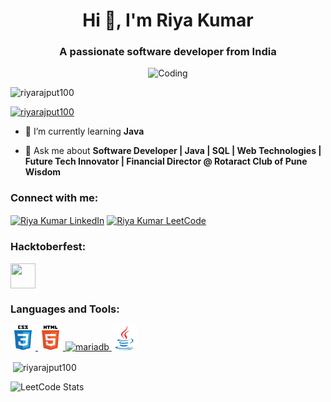 <h1 align="center">Hi 👋, I'm Riya Kumar</h1>
<h3 align="center">A passionate software developer from India</h3>
<div align="center">
    <img alt="Coding" width="400" src="https://img.freepik.com/free-vector/programmer-working-desk_23-2148288753.jpg?t=st=1720523579~exp=1720527179~hmac=a252e0fb7eccbab504de684ba8224bc06438d8f2a9b3ab1acb302d4f15ea1465&w=740">
</div>
<p align="left"> <img src="https://komarev.com/ghpvc/?username=riyarajput100&label=Profile%20views&color=0e75b6&style=flat" alt="riyarajput100" /> </p>

<p align="left"> <a href="https://github.com/ryo-ma/github-profile-trophy"><img src="https://github-profile-trophy.vercel.app/?username=riyarajput100" alt="riyarajput100" /></a> </p>

- 🌱 I’m currently learning **Java**

- 💬 Ask me about **Software Developer | Java | SQL | Web Technologies | Future Tech Innovator | Financial Director @ Rotaract Club of Pune Wisdom**

<h3 align="left">Connect with me:</h3>
<p align="left">
<a href="https://www.linkedin.com/in/riya-kumari-715822254/" target="blank"><img align="center" src="https://raw.githubusercontent.com/rahuldkjain/github-profile-readme-generator/master/src/images/icons/Social/linked-in-alt.svg" alt="Riya Kumar LinkedIn" height="30" width="40" /></a>
<a href="https://leetcode.com/Riyakumari4548/" target="blank"><img align="center" src="https://raw.githubusercontent.com/rahuldkjain/github-profile-readme-generator/master/src/images/icons/Social/leet-code.svg" alt="Riya Kumar LeetCode" height="30" width="40" /></a>
</p>

<h3 align="left"><b>Hacktoberfest:</b></h3>
<p align="left">
<a href="https://holopin.me/riyarajput100" target="blank"><img align="center" src="https://holopin.me/riyarajput100" height="40" width="40" /></a>
</p>

<h3 align="left">Languages and Tools:</h3>
<p align="left">
  <a href="https://www.w3schools.com/css/" target="_blank" rel="noreferrer">
    <img src="https://raw.githubusercontent.com/devicons/devicon/master/icons/css3/css3-original-wordmark.svg" alt="css3" width="40" height="40"/> 
  </a> 
  <a href="https://www.w3.org/html/" target="_blank" rel="noreferrer">
    <img src="https://raw.githubusercontent.com/devicons/devicon/master/icons/html5/html5-original-wordmark.svg" alt="html5" width="40" height="40"/> 
  </a> 
  <a href="https://mariadb.org/" target="_blank" rel="noreferrer">
    <img src="https://www.vectorlogo.zone/logos/mariadb/mariadb-icon.svg" alt="mariadb" width="40" height="40"/> 
  </a> 
  <a href="https://www.java.com" target="_blank" rel="noreferrer">
    <img src="https://raw.githubusercontent.com/devicons/devicon/master/icons/java/java-original.svg" alt="java" width="40" height="40"/> 
  </a> 
</p>

<p>&nbsp;<img align="center" src="https://github-readme-stats.vercel.app/api?username=riyarajput100&show_icons=true&locale=en" alt="riyarajput100" /></p>

<p align="left">
<img src="https://leetcard.jacoblin.cool/Riyakumari4548?theme=unicorn" alt="LeetCode Stats" />
</p>

